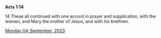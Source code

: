 **Acts 1:14**

14 These all continued with one accord in prayer and supplication, with the women, and Mary the mother of Jesus, and with his brethren.

[Monday 04-September, 2023](https://getbible.net/kjv/Acts/1/14)
